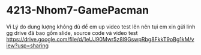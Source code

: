 # 4213-Nhom7-GamePacman


Vì Lý do dung lượng  không đủ để em up video test lên nên tụi em xin gửi linh gg drive đã bao gồm slide, source code và video test
https://drive.google.com/file/d/1eUJ90Mwr5z8l9GswpRbg8FkkT9oBg1kM/view?usp=sharing
